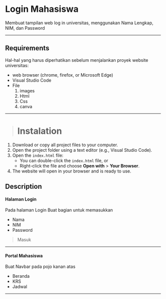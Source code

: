 # **Login Mahasiswa**
Membuat tampilan web log in universitas, menggunakan Nama Lengkap, NIM, dan Password

---

## Requirements
Hal-hal yang harus diperhatikan sebelum menjalankan proyek website universitas:
- web browser (chrome, firefox, or Microsoft Edge)
- Visual Studio Code
- File
    1. images
    2. Html
    3. Css
    4. canva
---

> # Instalation
1. Download or copy all project files to your computer.
2. Open the project folder using a text editor (e.g., Visual Studio Code).
3. Open the `index.html` file:
   - You can double-click the `index.html` file, or
   - Right-click the file and choose **Open with** > **Your Browser**.
4. The website will open in your browser and is ready to use.

## Description

#### Halaman Login
Pada halaman Login Buat bagian untuk memasukkan 
- Nama
- NIM
- Password

> Masuk

---

#### Portal Mahasiswa
Buat Navbar pada pojo kanan atas
- Beranda
- KRS
- Jadwal

---
